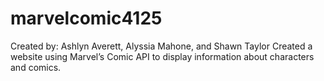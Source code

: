 # marvelcomic4125
Created by: Ashlyn Averett, Alyssia Mahone, and Shawn Taylor
Created a website using Marvel’s Comic API to display information about characters and comics. 
